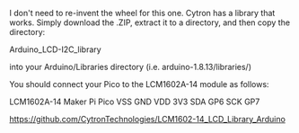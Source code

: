 I don't need to re-invent the wheel for this one. Cytron has a library that works. Simply download the .ZIP,
extract it to a directory, and then copy the directory:

Arduino_LCD-I2C_library

into your Arduino/Libraries directory (i.e. arduino-1.8.13/libraries/)

You should connect your Pico to the LCM1602A-14 module as follows:


LCM1602A-14            Maker Pi Pico
VSS                    GND
VDD                    3V3
SDA                    GP6
SCK                    GP7

https://github.com/CytronTechnologies/LCM1602-14_LCD_Library_Arduino
